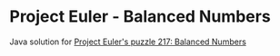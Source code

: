 # Project Euler - Balanced Numbers

Java solution for [Project Euler's puzzle 217: Balanced Numbers](https://projecteuler.net/problem=217)